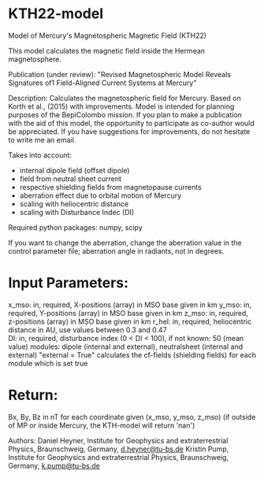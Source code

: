 # KTH22-model
Model of Mercury's Magnetospheric Magnetic Field (KTH22) 

This model calculates the magnetic field inside the Hermean magnetosphere. 

Publication (under review): "Revised Magnetospheric Model Reveals Signatures of1
Field-Aligned Current Systems at Mercury" 

Description:
Calculates the magnetospheric field for Mercury. Based on Korth et al., (2015) with  improvements.
Model is intended for planning purposes of the BepiColombo mission. 
If you plan to make a publication with the aid of this model, the opportunity to participate as co-author
would be appreciated. 
If you have suggestions for improvements, do not hesitate to write me an email.
     
Takes into account:
- internal dipole field (offset dipole)
- field from neutral sheet current
- respective shielding fields from magnetopause currents
- aberration effect due to orbital motion of Mercury
- scaling with heliocentric distance
- scaling with Disturbance Indec (DI)


Required python packages: numpy, scipy

If you want to change the aberration, change the aberration value in the control parameter file; aberration angle in radiants, not in degrees. 

# Input Parameters:
x_mso: in, required, X-positions (array) in MSO base given in km
y_mso: in, required, Y-positions (array) in MSO base given in km
z_mso: in, required, z-positions (array) in MSO base given in km
r_hel: in, required, heliocentric distance in AU, use values between 0.3 and 0.47  
DI: in, required, disturbance index (0 < DI < 100), if not known:  50 (mean value) 
modules: dipole (internal and external), neutralsheet (internal and external)
"external = True" calculates the cf-fields (shielding fields) for each module which is set true
 
# Return: 
 Bx, By, Bz in nT for each coordinate given (x_mso, y_mso, z_mso)
(if outside of MP or inside Mercury, the KTH-model will return 'nan')
    
      
Authors:
Daniel Heyner, Institute for Geophysics and extraterrestrial Physics, Braunschweig, Germany, d.heyner@tu-bs.de
Kristin Pump, Institute for Geophysics and extraterrestrial Physics, Braunschweig, Germany, k.pump@tu-bs.de
